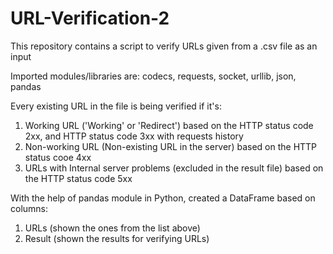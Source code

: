# URL-Verification-2

This repository contains a script to verify URLs given from a .csv file as an input

Imported modules/libraries are:
codecs, requests, socket, urllib, json, pandas

Every existing URL in the file is being verified if it's:
1. Working URL ('Working' or 'Redirect') based on the HTTP status code 2xx, and HTTP status code 3xx with requests history
2. Non-working URL (Non-existing URL in the server) based on the HTTP status cooe 4xx
3. URLs with Internal server problems (excluded in the result file) based on the HTTP status code 5xx

With the help of pandas module in Python, created a DataFrame based on columns:
1. URLs (shown the ones from the list above)
2. Result (shown the results for verifying URLs)

